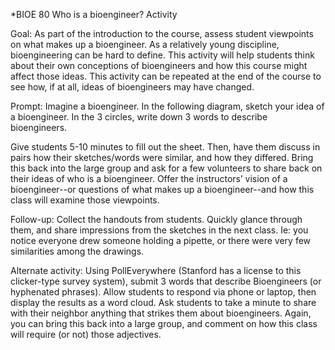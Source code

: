 *BIOE 80 Who is a bioengineer? Activity

Goal: As part of the introduction to the course, assess student viewpoints on what makes up a bioengineer. As a relatively young discipline, bioengineering can be hard to define. This activity will help students think about their own conceptions of bioengineers and how this course might affect those ideas. This activity can be repeated at the end of the course to see how, if at all, ideas of bioengineers may have changed.

Prompt: Imagine a bioengineer. In the following diagram, sketch your idea of a bioengineer. In the 3 circles, write down 3 words to describe bioengineers.



Give students 5-10 minutes to fill out the sheet. Then, have them discuss in pairs how their sketches/words were similar, and how they differed. Bring this back into the large group and ask for a few volunteers to share back on their ideas of who is a bioengineer. Offer the instructors’ vision of a bioengineer--or questions of what makes up a bioengineer--and how this class will examine those viewpoints. 

Follow-up: Collect the handouts from students. Quickly glance through them, and share impressions from the sketches in the next class. Ie: you notice everyone drew someone holding a pipette, or there were very few similarities among the drawings. 

Alternate activity: Using PollEverywhere (Stanford has a license to this clicker-type survey system), submit 3 words that describe Bioengineers (or hyphenated phrases). Allow students to respond via phone or laptop, then display the results as a word cloud. Ask students to take a minute to share with their neighbor anything that strikes them about bioengineers. Again, you can bring this back into a large group, and comment on how this class will require (or not) those adjectives. 

